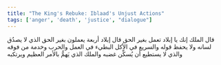 ```yaml
---
title: "The King's Rebuke: Iblaad's Unjust Actions"
tags: ['anger', 'death', 'justice', "dialogue"]
---
```


 قال الملك إنك يا إبلاد تعمل بغير الحق  قال إبلاد أربعة يعملون بغير الحق الذي لا يصدُق لسانه ولا يحفظ قوله والسريع في الأكل البطيء في العمل والحرب وخدمة من فوقه والذي لا يستطيع أن يُسكِّن غضبه والملك الذي يَهمُّ بالأمر العظيم ويرتكبه
